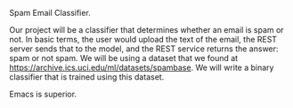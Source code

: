 Spam Email Classifier.


Our project will be a classifier that determines whether an email is spam or not. In basic terms, the user would upload the text of the email, the REST server sends that to the model, and the REST service returns the answer: spam or not spam. We will be using a dataset that we found at https://archive.ics.uci.edu/ml/datasets/spambase. We will write a binary classifier that is trained using this dataset.

Emacs is superior.


